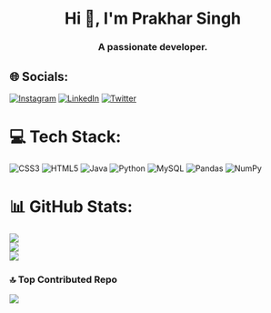 <h1 align="center">Hi 👋, I'm Prakhar Singh</h1>
<h3 align="center">A passionate developer.</h3>

## 🌐 Socials:
[![Instagram](https://img.shields.io/badge/Instagram-%23E4405F.svg?logo=Instagram&logoColor=white)](https://instagram.com/prakhar_2021) [![LinkedIn](https://img.shields.io/badge/LinkedIn-%230077B5.svg?logo=linkedin&logoColor=white)](https://linkedin.com/in/prakhar07) [![Twitter](https://img.shields.io/badge/Twitter-%231DA1F2.svg?logo=Twitter&logoColor=white)](https://twitter.com/Peterstark_01) 

# 💻 Tech Stack:
![CSS3](https://img.shields.io/badge/css3-%231572B6.svg?style=plastic&logo=css3&logoColor=white) ![HTML5](https://img.shields.io/badge/html5-%23E34F26.svg?style=plastic&logo=html5&logoColor=white) ![Java](https://img.shields.io/badge/java-%23ED8B00.svg?style=plastic&logo=java&logoColor=white) ![Python](https://img.shields.io/badge/python-3670A0?style=plastic&logo=python&logoColor=ffdd54) ![MySQL](https://img.shields.io/badge/mysql-%2300f.svg?style=plastic&logo=mysql&logoColor=white) ![Pandas](https://img.shields.io/badge/pandas-%23150458.svg?style=plastic&logo=pandas&logoColor=white) ![NumPy](https://img.shields.io/badge/numpy-%23013243.svg?style=plastic&logo=numpy&logoColor=white)
# 📊 GitHub Stats:
![](https://github-readme-stats.vercel.app/api?username=Sinprakhar01&theme=bear&hide_border=true&include_all_commits=false&count_private=false)<br/>
![](https://github-readme-streak-stats.herokuapp.com/?user=Sinprakhar01&theme=bear&hide_border=true)<br/>
![](https://github-readme-stats.vercel.app/api/top-langs/?username=Sinprakhar01&theme=bear&hide_border=true&include_all_commits=false&count_private=false&layout=compact)

### 🔝 Top Contributed Repo
![](https://github-contributor-stats.vercel.app/api?username=Sinprakhar01&limit=5&theme=tokyonight&combine_all_yearly_contributions=true)

<!-- Proudly created with GPRM ( https://gprm.itsvg.in ) -->
